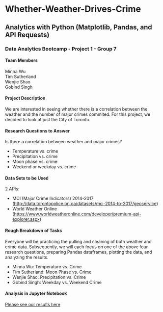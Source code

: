 # Whether-Weather-Drives-Crime
## Analytics with Python (Matplotlib, Pandas, and API Requests)
### Data Analytics Bootcamp - Project 1 - Group 7

#### Team Members
Minna Wu<br>
Tim Sutherland<br>
Wenjie Shao<br>
Gobind Singh<br>

#### Project Description 
We are interested in seeing whether there is a correlation between the weather and the number of major crimes commited. For this project, we decided to look at just the City of Toronto.
 
#### Research Questions to Answer 
Is there a correlation between weather and major crimes?<br>
- Temperature vs. crime
- Precipitation vs. crime
- Moon phase vs. crime
- Weekend or weekday vs. crime

#### Data Sets to be Used
2 APIs:
- MCI (Major Crime Indicators) 2014-2017 (http://data.torontopolice.on.ca/datasets/mci-2014-to-2017/geoservice)
- World Weather Online (https://www.worldweatheronline.com/developer/premium-api-explorer.aspx)

#### Rough Breakdown of Tasks
Everyone will be practicing the pulling and cleaning of both weather and crime data. Subsequently, we will each focus on one of the above four research questions, preparing Pandas dataframes, plotting the data, and analyzing the results.<br>

- Minna Wu: Temperature vs. Crime<br>
- Tim Sutherland: Moon Phase vs. Crime<br>
- Wenjie Shao: Precipitation vs. Crime<br>
- Gobind Singh: Weekday vs. Weekend Crime<br>

#### Analysis in Jupyter Notebook
[Please see our results here](/Whether-Weather-Drives-Crime.ipynb)
